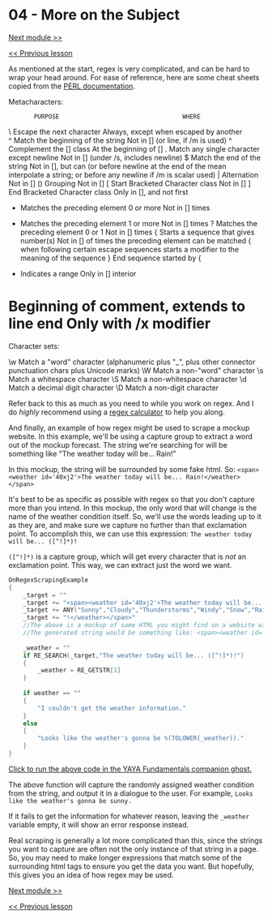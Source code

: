 # 04 - More on the Subject

[Next module >>]()

[<< Previous lesson](https://github.com/Zichqec/YAYA_Fundamentals/blob/main/Module%207%20-%20Regular%20Expressions/03%20-%20Regex%20Functions.md)

As mentioned at the start, regex is very complicated, and can be hard to wrap your head around. For ease of reference, here are some cheat sheets copied from the [PERL documentation](https://perldoc.perl.org/perlre).

Metacharacters:

           PURPOSE                                  WHERE
\   Escape the next character                    Always, except when
                                                 escaped by another \
^   Match the beginning of the string            Not in []
      (or line, if /m is used)
^   Complement the [] class                      At the beginning of []
.   Match any single character except newline    Not in []
      (under /s, includes newline)
$   Match the end of the string                  Not in [], but can
      (or before newline at the end of the       mean interpolate a
      string; or before any newline if /m is     scalar
      used)
|   Alternation                                  Not in []
()  Grouping                                     Not in []
[   Start Bracketed Character class              Not in []
]   End Bracketed Character class                Only in [], and
                                                   not first
*   Matches the preceding element 0 or more      Not in []
      times
+   Matches the preceding element 1 or more      Not in []
      times
?   Matches the preceding element 0 or 1         Not in []
      times
{   Starts a sequence that gives number(s)       Not in []
      of times the preceding element can be
      matched
{   when following certain escape sequences
      starts a modifier to the meaning of the
      sequence
}   End sequence started by {
-   Indicates a range                            Only in [] interior
#   Beginning of comment, extends to line end    Only with /x modifier


Character sets:

\w          Match a "word" character (alphanumeric plus "_", plus
			  other connector punctuation chars plus Unicode
			  marks)
\W          Match a non-"word" character
\s          Match a whitespace character
\S          Match a non-whitespace character
\d          Match a decimal digit character
\D          Match a non-digit character


Refer back to this as much as you need to while you work on regex. And I do *highly* recommend using a [regex calculator](https://regex101.com/) to help you along.


And finally, an example of how regex might be used to scrape a mockup website. In this example, we'll be using a capture group to extract a word out of the mockup forecast. The string we're searching for will be something like "The weather today will be... Rain!"

In this mockup, the string will be surrounded by some fake html. So: `<span><weather id='40xj2'>The weather today will be... Rain!</weather></span>`

It's best to be as specific as possible with regex so that you don't capture more than you intend. In this mockup, the only word that will change is the name of the weather condition itself. So, we'll use the words leading up to it as they are, and make sure we capture no further than that exclamation point. To accomplish this, we can use this expression: `The weather today will be... ([^!]*)!`

`([^!]*)` is a capture group, which will get every character that is *not* an exclamation point. This way, we can extract just the word we want.

```c
OnRegexScrapingExample
{
	_target = ""
	_target += "<span><weather id='40xj2'>The weather today will be... "
	_target += ANY("Sunny","Cloudy","Thunderstorms","Windy","Snow","Rain") //Pick a random condition word for our example
	_target += "!</weather></span>"
	//The above is a mockup of some HTML you might find on a website with weather data. It's not accurate to anything in particular.
	//The generated string would be something like: <span><weather id='40xj2'>The weather today will be... Sunny!</weather></span>
	
	_weather = ""
	if RE_SEARCH(_target,"The weather today will be... ([^!]*)!")
	{
		_weather = RE_GETSTR[1]
	}
	
	if weather == ""
	{
		"I couldn't get the weather information."
	}
	else
	{
		"Looks like the weather's gonna be %(TOLOWER(_weather))."
	}
}
```

[Click to run the above code in the YAYA Fundamentals companion ghost.](https://zichqec.github.io/s-the-skeleton/jump.html?url=x-ukagaka-link%3Atype%3Devent%26ghost%3DYAYA%20Fundamentals%26info%3DOnExample.M7.L4.RegexScrapingExample)

The above function will capture the randomly assigned weather condition from the string, and output it in a dialogue to the user. For example, `Looks like the weather's gonna be sunny.`

If it fails to get the information for whatever reason, leaving the `_weather` variable empty, it will show an error response instead.

Real scraping is generally a lot more complicated than this, since the strings you want to capture are often not the only instance of that string in a page. So, you may need to make longer expressions that match some of the surrounding html tags to ensure you get the data you want. But hopefully, this gives you an idea of how regex may be used.

[Next module >>]()

[<< Previous lesson](https://github.com/Zichqec/YAYA_Fundamentals/blob/main/Module%207%20-%20Regular%20Expressions/03%20-%20Regex%20Functions.md)